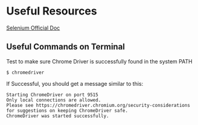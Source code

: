 # Useful Resources

[Selenium Official Doc](https://www.selenium.dev/documentation/en/)

## Useful Commands on Terminal

Test to make sure Chrome Driver is successfully found in the system PATH
```
$ chromedriver
```
If Successful, you should get a message similar to this:
```
Starting ChromeDriver on port 9515
Only local connections are allowed.
Please see https://chromedriver.chromium.org/security-considerations for suggestions on keeping ChromeDriver safe.
ChromeDriver was started successfully.
```
